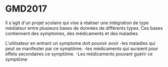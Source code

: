 # GMD2017

Il s'agit d'un projet scolaire qui vise à réaliser une intégration de type médiateur entre plusieurs bases de données de différents types.
Ces bases contiennent des symptomes, des médicaments et des maladies.

L'utilisateur en entrant un symptome doit pouvoir avoir 
-les maladies qui peut se manifester par ce symptôme.
-les médicaments qui auraient pour effets secondaires ce symptôme.
-Les médicaments pouvant guérir ce symptôme